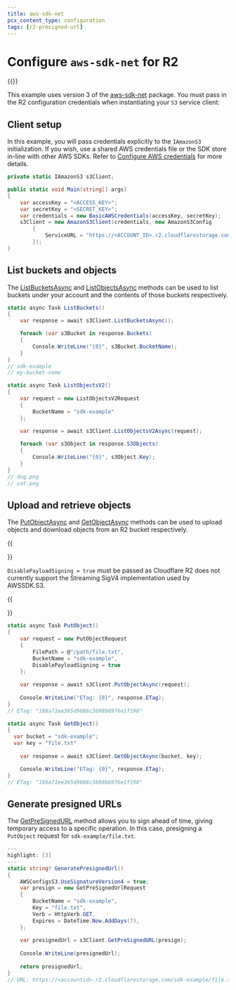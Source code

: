 ```yaml
---
title: aws-sdk-net
pcx_content_type: configuration
tags: [r2-presigned-url]
---
```


# Configure `aws-sdk-net` for R2

{{<render file="_keys.md">}}<br>

This example uses version 3 of the [aws-sdk-net](https://www.nuget.org/packages/AWSSDK.S3) package. You must pass in the R2 configuration credentials when instantiating your `S3` service client:

## Client setup

In this example, you will pass credentials explicitly to the `IAmazonS3` initialization. If you wish, use a shared AWS credentials file or the SDK store in-line with other AWS SDKs. Refer to [Configure AWS credentials](https://docs.aws.amazon.com/sdk-for-net/v3/developer-guide/net-dg-config-creds.html) for more details.

```csharp
private static IAmazonS3 s3Client;

public static void Main(string[] args)
{
	var accessKey = "<ACCESS_KEY>";
	var secretKey = "<SECRET_KEY>";
	var credentials = new BasicAWSCredentials(accessKey, secretKey);
	s3Client = new AmazonS3Client(credentials, new AmazonS3Config
		{
			ServiceURL = "https://<ACCOUNT_ID>.r2.cloudflarestorage.com",
		});
}
```

## List buckets and objects

The [ListBucketsAsync](https://docs.aws.amazon.com/sdkfornet/v3/apidocs/items/S3/MIS3ListBucketsAsyncListBucketsRequestCancellationToken.html) and [ListObjectsAsync](https://docs.aws.amazon.com/sdkfornet/v3/apidocs/items/S3/MIS3ListObjectsV2AsyncListObjectsV2RequestCancellationToken.html) methods can be used to list buckets under your account and the contents of those buckets respectively.

```csharp
static async Task ListBuckets()
{
	var response = await s3Client.ListBucketsAsync();

	foreach (var s3Bucket in response.Buckets)
	{
		Console.WriteLine("{0}", s3Bucket.BucketName);
	}
}
// sdk-example
// my-bucket-name
```

```csharp
static async Task ListObjectsV2()
{
	var request = new ListObjectsV2Request
	{
		BucketName = "sdk-example"
	};
            
	var response = await s3Client.ListObjectsV2Async(request);

	foreach (var s3Object in response.S3Objects)
	{
		Console.WriteLine("{0}", s3Object.Key);
	}
}
// dog.png
// cat.png
```

## Upload and retrieve objects

The [PutObjectAsync](https://docs.aws.amazon.com/sdkfornet/v3/apidocs/items/S3/MIS3PutObjectAsyncPutObjectRequestCancellationToken.html) and [GetObjectAsync](https://docs.aws.amazon.com/sdkfornet/v3/apidocs/items/S3/MIS3GetObjectAsyncStringStringCancellationToken.html) methods can be used to upload objects and download objects from an R2 bucket respectively.

{{<Aside type="warning">}}

`DisablePayloadSigning = true` must be passed as Cloudflare R2 does not currently support the Streaming SigV4 implementation used by AWSSDK.S3.

{{</Aside>}}

```csharp
static async Task PutObject()
{
	var request = new PutObjectRequest
	{
		FilePath = @"/path/file.txt",
		BucketName = "sdk-example",
		DisablePayloadSigning = true
	};
            
	var response = await s3Client.PutObjectAsync(request);
            
	Console.WriteLine("ETag: {0}", response.ETag);
}
// ETag: "186a71ee365d9686c3b98b6976e1f196"
```

```csharp
static async Task GetObject()
{
  var bucket = "sdk-example";
  var key = "file.txt"
  
	var response = await s3Client.GetObjectAsync(bucket, key);

	Console.WriteLine("ETag: {0}", response.ETag);
}
// ETag: "186a71ee365d9686c3b98b6976e1f196"
```

## Generate presigned URLs

The [GetPreSignedURL](https://docs.aws.amazon.com/sdkfornet/v3/apidocs/items/S3/MIS3GetPreSignedURLGetPreSignedUrlRequest.html) method allows you to sign ahead of time, giving temporary access to a specific operation. In this case, presigning a `PutObject` request for `sdk-example/file.txt`.

```csharp
---
highlight: [3]
---
static string? GeneratePresignedUrl()
{
	AWSConfigsS3.UseSignatureVersion4 = true;
	var presign = new GetPreSignedUrlRequest
	{
		BucketName = "sdk-example",
		Key = "file.txt",
		Verb = HttpVerb.GET,
		Expires = DateTime.Now.AddDays(7),
	};
            
	var presignedUrl = s3Client.GetPreSignedURL(presign);
            
	Console.WriteLine(presignedUrl);
	
	return presignedUrl;
}
// URL: https://<accountid>.r2.cloudflarestorage.com/sdk-example/file.txt?X-Amz-Algorithm=AWS4-HMAC-SHA256&X-Amz-Credential=<credential>&X-Amz-Date=<timestamp>&X-Amz-Expires=3600&X-Amz-SignedHeaders=host&X-Amz-Signature=<signature>   
```